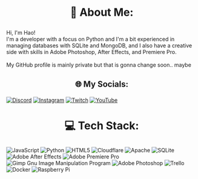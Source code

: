 
# <p align="center">💫 About Me:
Hi, I'm Hao!<br>I'm a developer with a focus on Python and I'm a bit experienced in managing databases with SQLite and MongoDB, and I also have a creative side with skills in Adobe Photoshop, After Effects, and Premiere Pro.<br><br>My GitHub profile is mainly private but that is gonna change soon.. maybe<br> </p>


## <p align="center"> 🌐 My Socials:
[![Discord](https://img.shields.io/badge/Discord-%237289DA.svg?logo=discord&logoColor=white)](https://discord.gg/ValoHS) [![Instagram](https://img.shields.io/badge/Instagram-%23E4405F.svg?logo=Instagram&logoColor=white)](https://instagram.com/Stroh.ut) [![Twitch](https://img.shields.io/badge/Twitch-%239146FF.svg?logo=Twitch&logoColor=white)](https://twitch.tv/Strohgut) [![YouTube](https://img.shields.io/badge/YouTube-%23FF0000.svg?logo=YouTube&logoColor=white)](https://youtube.com/@UCeVbXlIU4C_vgOf8aAyjovA) </p>

# <p align="center"> 💻 Tech Stack:
![JavaScript](https://img.shields.io/badge/javascript-%23323330.svg?style=flat&logo=javascript&logoColor=%23F7DF1E) ![Python](https://img.shields.io/badge/python-3670A0?style=flat&logo=python&logoColor=ffdd54) ![HTML5](https://img.shields.io/badge/html5-%23E34F26.svg?style=flat&logo=html5&logoColor=white) ![Cloudflare](https://img.shields.io/badge/Cloudflare-F38020?style=flat&logo=Cloudflare&logoColor=white) ![Apache](https://img.shields.io/badge/apache-%23D42029.svg?style=flat&logo=apache&logoColor=white) ![SQLite](https://img.shields.io/badge/sqlite-%2307405e.svg?style=flat&logo=sqlite&logoColor=white) ![Adobe After Effects](https://img.shields.io/badge/Adobe%20After%20Effects-9999FF.svg?style=flat&logo=Adobe%20After%20Effects&logoColor=white) ![Adobe Premiere Pro](https://img.shields.io/badge/Adobe%20Premiere%20Pro-9999FF.svg?style=flat&logo=Adobe%20Premiere%20Pro&logoColor=white) ![Gimp Gnu Image Manipulation Program](https://img.shields.io/badge/Gimp-657D8B?style=flat&logo=gimp&logoColor=FFFFFF) ![Adobe Photoshop](https://img.shields.io/badge/adobephotoshop-%2331A8FF.svg?style=flat&logo=adobephotoshop&logoColor=white) ![Trello](https://img.shields.io/badge/Trello-%23026AA7.svg?style=flat&logo=Trello&logoColor=white) ![Docker](https://img.shields.io/badge/docker-%230db7ed.svg?style=flat&logo=docker&logoColor=white) ![Raspberry Pi](https://img.shields.io/badge/-RaspberryPi-C51A4A?style=flat&logo=Raspberry-Pi) </p>
